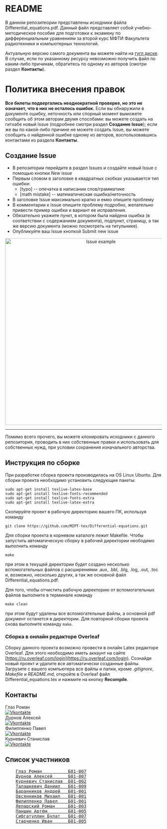 # README

В данном репозитеории представлены исходники файла Differential_equations.pdf. Данный файл 
представляет собой учебно-методическое пособие для подготовки к экзамену по дифференциальным 
уравнениям за второй курс МФТИ Факультета радиотехники и компьютерных технологий.

Актуальную версию самого документа вы можете найти на [гугл диске](https://drive.google.com/drive/folders/1cUJ3YyN2Q2YQwreQzEtUcS5ynuWZQdsB?usp=sharing).
В случае, если по указанному ресурсу невозможно получить файл по каким-либо причинам, обратитесь по
одному из авторов (смотри раздел __Контакты__).


# Политика внесения правок
__Все билеты подвергались неоднократной проверке, но это не означает, что в них не осталось ошибок.__
Если вы обнаружили в документе ошибку, неточность или спорный момент выможете сообщить об этом авторам двумя способами:
вы можете создать на гитхабе новый Issue (подробнее смотри раздел __Создание Issue__); если же вы по какой-либо причине не 
можете создать Issue, вы можете сообщить о найденной ошибке одному из авторов, воспользовавшись контактами из раздела __Контакты__.

## Создание Issue
- В репозитории перейдите в раздел Issues и создайте новый Issue с помощью кнопки _New issue_
- Первым словом в заголовке в квадратных скобках указывается тип ошибки:
    - [typo] -- опечатка в написании слов/грамматике
    - [math mistake] -- математическая ошибка/неточность
- В заголовке Issue максимально кратко и емко опишите проблему
- В комментарии к Issue опишите проблему подробно, желательно привести пример ошибки и вариант ее исправления.
- Обязательно укажите пункт, в котором была найдена ошибка (в соответствии с содержанием документа), подпункт, страницу, а так же версию документа (можно посмотреть на титульнике).
- Опубликуйте ваш Issue кнопкой Submit new issue

<p align="center">
    <img src="https://github.com/MIPT-tex/Differential-equations/blob/master/images/Issue_example.png" alt="Issue example" width="600"/>
</p>

___

Помимо всего прочего, вы можете клонировать исходники с данного репозитория, проводить в них собственные правки и 
использовать для собственных нужд, при условии сохранения изначального авторства.

## Инструкция по сборке

При разработке сборка проекта производилась на OS Linux Ubuntu.
Для сборки проекта необходимо установить следующие пакеты:
```
sudo apt-get install texlive-latex-base
sudo apt-get install texlive-fonts-recommended
sudo apt-get install texlive-fonts-extra
sudo apt-get install texlive-latex-extra
```

Скопируйте проект в рабочую директорию вашего ПК, используя команду
```
git clone https://github.com/MIPT-tex/Differential-equations.git
```

Для сборки проекта в корневом каталоге лежит Makefile.
Чтобы запустить автоматическую сборку в рабочей директории неободимо выполнить команду
```
make
``` 
при этом в текущей директории будет создано несколько вспомогательных файлов с расширениями
.aux, .bbl, .blg, .log, .out, .toc и, возможно, несколько других, а так же основной файл Differential_equations.pdf.

Для того, чтобы отчистить рабочую директорию от вспомогательных файлов выполните в терминале команду
```
make clean
```
при этом будут удалены все вспомогательные файлы, а основной pdf документ останется в директории.
Для повторной сборки проекта снова выполните команду ```make```.

### Сборка в онлайн редакторе Overleaf

Сборку данного проекта возможно провести в онлайн Latex редакторе Overleaf. Для этого необходимо иметь аккаунт на сайте [https://ru.overleaf.com/login](https://ru.overleaf.com/login). Сознайде новый проект и удалите все автоматически созданные файлы. Загрузите с вашего компьютера все файлы и папки, кроме _.gitignore_, _Makefile_ и _README.md_, откройте в Overleaf файл Differential_equations.tex и нажмите на кнопку __Recompile__.

## Контакты

Глаз Роман    
[![Vkontakte](https://img.shields.io/badge/-Vkontakte-090909?style=for-the-badge&logo=Vk&logoColor=4F7DB3)](https://vk.com/vokerlee)   
Дурнов Алексей   
[![Vkontakte](https://img.shields.io/badge/-Vkontakte-090909?style=for-the-badge&logo=Vk&logoColor=4F7DB3)](https://vk.com/panterrich)   
Филиппенко Павел    
[![Vkontakte](https://img.shields.io/badge/-Vkontakte-090909?style=for-the-badge&logo=Vk&logoColor=4F7DB3)](https://vk.com/id436243157)   
Курневич Станислав    
[![Vkontakte](https://img.shields.io/badge/-Vkontakte-090909?style=for-the-badge&logo=Vk&logoColor=4F7DB3)](https://vk.com/vincent4)   

## Список участников

<pre>
    <a href="https://github.com/Vokerlee">Глаз Роман          Б01-007</a>
    <a href="https://github.com/Panterrich">Дурнов Алексей      Б01-007</a>
    <a href="https://github.com/Stan1slavssKy">Курневич Станислав  Б01-002</a>
    <a href="https://github.com/Hollbrok">Талашкевич Даниил   Б01-009</a>
    <a href="https://github.com/barannikovav">Баранников Андрей   Б01-001</a>
    <a href="https://github.com/OAMichael">Овсянников Михаил   Б01-001</a>
    <a href="https://github.com/pavel-collab">Филиппенко Павел    Б01-001</a>
    <a href="https://github.com/roman-lem">Лепарский Роман     Б01-003</a>
    <a href="https://github.com/neverlios">Паншин Артём        Б01-005</a>
    <a href="https://github.com/Sibonji">Сибгатуллин Булат   Б01-007</a>
    <a href="https://github.com/StaVan28">Старченко Иван      Б01-005</a>
</pre>